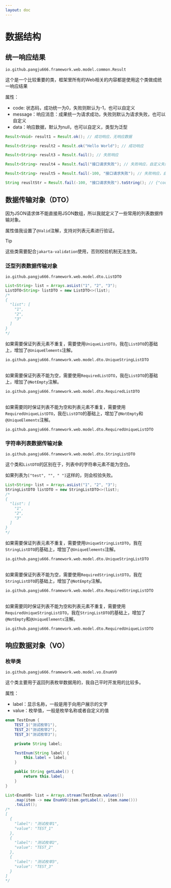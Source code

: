 ```yaml
---
layout: doc
---
```


# 数据结构

## 统一响应结果
`io.github.pangju666.framework.web.model.common.Result`

这个是一个比较重要的类，框架里所有的Web相关的内容都是使用这个类做成统一响应结果

属性：
- code: 状态码，成功统一为0，失败则默认为-1，也可以自定义
- message：响应消息：成果统一为请求成功，失败则默认为请求失败，也可以自定义
- data：响应数据，默认为null，也可以自定义，类型为泛型

```java
Result<Void> result1 = Result.ok(); // 成功响应，无响应数据

Result<String> result2 = Result.ok("Hello World"); // 成功响应

Result<String> result3 = Result.fail(); // 失败响应

Result<String> result4 = Result.fail("接口请求失败"); // 失败响应，自定义失败响应消息

Result<String> result5 = Result.fail(-100, "接口请求失败"); // 失败响应，自定义失败状态码和响应消息

String reusltStr = Result.fail(-100, "接口请求失败").toString(); // {"code":-100,"message":"接口请求失败","data":null}
```

## 数据传输对象（DTO）
因为JSON请求体不能直接用JSON数组，所以我就定义了一些常用的列表数据传输对象。

属性值我设置了`@Valid`注解，支持对列表元素进行验证。

> [!TIP]
> 这些类需要配合`jakarta-validation`使用，否则校验机制无法生效。

### 泛型列表数据传输对象
`io.github.pangju666.framework.web.model.dto.ListDTO`

```java
List<String> list = Arrays.asList("1", "2", "3");
ListDTO<String> listDTO = new ListDTO<>(list);
/*
{
  "list": [
    "1",
    "2",
    "3"
  ]
}
*/
```

如果需要保证列表元素不重复，需要使用`UniqueListDTO`，我在`ListDTO`的基础上，增加了`@UniqueElements`注解。

`io.github.pangju666.framework.web.model.dto.UniqueStringListDTO`
<br>
<br>

如果需要保证列表不能为空，需要使用`RequiredListDTO`，我在`ListDTO`的基础上，增加了`@NotEmpty`注解。

`io.github.pangju666.framework.web.model.dto.RequiredListDTO`
<br>
<br>

如果需要同时保证列表不能为空和列表元素不重复，需要使用`RequiredUniqueListDTO`，我在`ListDTO`的基础上，增加了`@NotEmpty`和`@UniqueElements`注解。

`io.github.pangju666.framework.web.model.dto.RequiredUniqueListDTO`

### 字符串列表数据传输对象
`io.github.pangju666.framework.web.model.dto.StringListDTO`

这个类和`ListDTO`的区别在于，列表中的字符串元素不能为空白。

如果列表为`["test", "", " "]`这样的，则会校验失败。

```java
List<String> list = Arrays.asList("1", "2", "3");
StringListDTO listDTO = new StringListDTO<>(list);
/*
{
  "list": [
    "1",
    "2",
    "3"
  ]
}
*/
```

如果需要保证列表元素不重复，需要使用`UniqueStringListDTO`，我在`StringListDTO`的基础上，增加了`@UniqueElements`注解。

`io.github.pangju666.framework.web.model.dto.UniqueStringListDTO`
<br>
<br>

如果需要保证列表不能为空，需要使用`RequiredStringListDTO`，我在`StringListDTO`的基础上，增加了`@NotEmpty`注解。

`io.github.pangju666.framework.web.model.dto.RequiredStringListDTO`
<br>
<br>

如果需要同时保证列表不能为空和列表元素不重复，需要使用`RequiredUniqueStringListDTO`，我在`StringListDTO`的基础上，增加了`@NotEmpty`和`@UniqueElements`注解。

`io.github.pangju666.framework.web.model.dto.RequiredUniqueListDTO`

## 响应数据对象（VO）

### 枚举类
`io.github.pangju666.framework.web.model.vo.EnumVO`

这个类主要用于返回列表枚举数据用的，我自己平时开发用的比较多。

属性：
- label：显示名称，一般是用于向用户展示的文字
- value：枚举值，一般是枚举名称或者自定义的值

```java
enum TestEnum {
	TEST_1("测试枚举1"),
	TEST_2("测试枚举2"),
	TEST_3("测试枚举3");

	private String label;

	TestEnum(String label) {
		this.label = label;
	}

	public String getLabel() {
	    return this.label;
	}
}

List<EnumVO> list = Arrays.stream(TestEnum.values())
    .map(item -> new EnumVO(item.getLabel(), item.name()))
	.toList();
/*
[
  {
    "label": "测试枚举1",
    "value": "TEST_1"
  },
  {
    "label": "测试枚举2",
    "value": "TEST_2"
  },
  {
    "label": "测试枚举3",
    "value": "TEST_3"
  }
]
*/
```
